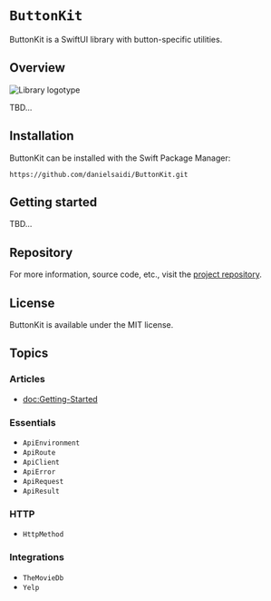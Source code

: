 # ``ButtonKit``

ButtonKit is a SwiftUI library with button-specific utilities.


## Overview

![Library logotype](Logo.png)

TBD...



## Installation

ButtonKit can be installed with the Swift Package Manager:

```
https://github.com/danielsaidi/ButtonKit.git
```



## Getting started

TBD...



## Repository

For more information, source code, etc., visit the [project repository][Repository].



## License

ButtonKit is available under the MIT license.



## Topics

### Articles

- <doc:Getting-Started>

### Essentials

- ``ApiEnvironment``
- ``ApiRoute``
- ``ApiClient``
- ``ApiError``
- ``ApiRequest``
- ``ApiResult``

### HTTP

- ``HttpMethod``

### Integrations

- ``TheMovieDb``
- ``Yelp``

[Repository]: https://github.com/danielsaidi/ButtonKit
